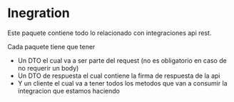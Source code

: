 # Inegration

Este paquete contiene todo lo relacionado con integraciones api rest.

Cada paquete tiene que tener
- Un DTO el cual va a ser parte del request (no es obligatorio en caso de no requerir un body)
- Un DTO de respuesta el cual contiene la firma de respuesta de la api
- Y un cliente el cual va a tener todos los metodos que van a consumir la integracion que estamos haciendo
